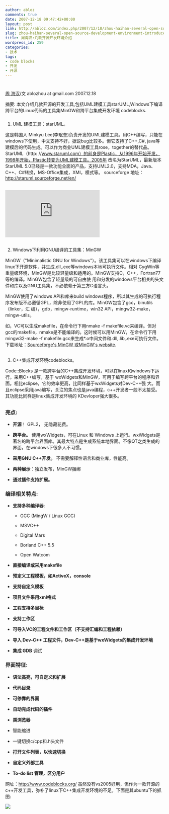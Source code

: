 ```yaml
---
author: abloz
comments: true
date: 2007-12-18 09:47:42+00:00
layout: post
link: http://abloz.com/index.php/2007/12/18/zhou-haihan-several-open-source-development-environment-introduced/
slug: zhou-haihan-several-open-source-development-environment-introduced
title: 周海汉:几款开源开发环境介绍
wordpress_id: 259
categories:
- 技术
tags:
- code blocks
- 开发
- 开源
---
```


# 




[周 海汉](http://blog.csdn.net/ablo_zhou)/文
ablozhou at gmail.com
2007.12.18

摘要:
本文介绍几款开源的开发工具,包括UML建模工具starUML,Windows下编译跨平台的Linux代码的工具集MinGW和跨平台集成开发环境 codeblocks.




### 
1. UML 建模工具：starUML。


这是韩国人 Minkyu  Lee(李珉奎)负责开发的UML建模工具。用C++编写，只能在windows下使用，中文支持不好，据说bug比较多。但它支持了C++,C#,  java等建模后的代码生成。可以作为商业UML建模工具rose，together的替代品。StarUML（http:  //www.staruml.com）的前身是Plastic，从1996年开始开发。1998年开始，Plastic转变为UML建模工具。2005年  改名为StarUML，最新版本StarUML  5.0已经是一款功能全面的产品，支持UML2.0，支持MDA，Java、C++、C#转换，MS-Office集成，XMI，模式等。  sourceforge 地址：http://staruml.sourceforge.net/en/


## 


[![](https://sourceforge.net/dbimage.php?id=48455)](https://sourceforge.net/dbimage.php?id=48455)


## 
2.  Windows下利用GNU编译的工具集：MinGW


MinGW（"Minimalistic GNU for  Windows"）。该工具集可以在windows下编译linux下开源软件，并生成.dll,.exe等windows本地可执行文件。相对  CygWin等重量级环境，MinGW是比较轻量级和适用的。MinGW支持C，C++，Fortran77等的编译。MinGW包含了轻量级的可自由使  用和分发的windows平台相关的头文件和库以及GNU工具集，不必依赖于第三方C语言头。

MinGW使用了windows  API和库来build  windows程序，所以其生成的可执行程序发布版不必遵循GPL，除非使用了GPL的库。MinGW包含了gcc，binutils（linker，汇  编），gdb，mingw-runtime，win32 API，mingw32-make，mingw-utils。

如，VC可以生成makefile，在命令行下用nmake -f  makefile.vc来编译。但对gcc的makefile，nmake是不能编译的。这时候可以用MinGW，在命令行下用mingw32-make  -f makefile.gcc来生成*.o中间文件和.dll,.lib,.exe可执行文件。下载地址：[Sourceforge's MinGW ](http://sourceforge.net/projects/mingw/) 或[MinGW's website](http://www.mingw.org/download.shtml).


## 
3. C++集成开发环境codeblocks。


Code::Blocks 是一款跨平台的C++集成开发环境，可以在linux和windows下运行。采用C++编写，基于  wxWidgets和MinGW，可用于编写跨平台的程序和界面。相比eclipse，它的效率更高，比同样基于wxWidgets对Dev-C++强  大。而且eclipse采用java编写，关注的焦点也是java编程，c++开发者一般不太接受。其功能比同样是linux集成开发环境的  KDevloper强大很多。


## 







### 亮点:





	
  * **开源**！ GPL2， 无隐藏花费。

	
  * **跨平台。** 使用wxWidgets，可在Linux 和  Windows  上运行。wxWidgets是著名的跨平台界面库。其最大特点是生成系统本地界面。不像QT之类生成的界面，在windows下很多人不习惯。 

	
  * **采用GNU C++开发。** 不需要解释性语言和商业库，性能高。 

	
  * **两种展示**：独立发布，MinGW捆绑 

	
  * **通过插件支持扩展。**





### 编译相关特点:





	
  * **支持多种编译器**:


	
    * GCC (MingW / Linux GCC)

	
    * MSVC++

	
    * Digital Mars

	
    * Borland C++ 5.5

	
    * Open Watcom




	
  * **直接编译或采用makefile**

	
  * **预定义工程模板，如ActiveX，console**

	
  * **支持自定义模板**

	
  * **项目文件采用xml格式**

	
  * **工程支持多目标**

	
  * **支持工作区**

	
  * **可导入VC的工程文件和工作区（不支持汇编和工程依赖）**


	
  * **导入 Dev-C++  工程文件，Dev-C++是基于wxWidgets的集成开发环境**

	
  * **集成 GDB** 调试 




### 界面特征:





	
  * **语法高亮，可自定义和扩展**

	
  * **代码目录**

	
  * **可停靠的界面**

	
  * **自动完成代码的插件**

	
  * **类浏览器**

	
  * 智能缩进


	
  * 一键切换c/cpp和.h头文件


	
  * **打开文件列表，以快速切换**

	
  * **自定义外部工具**

	
  * **To-do list 管理，区分用户**







网址：http://www.codeblocks.org/
虽然没有vs2005好用，但作为一款开源的c++开发工具，弥补了linux下C++集成开发环境的不足。下面是其ubuntu下的抓图:




[![](http://abloz.com/wp-content/uploads/2010/07/Screenshot-main.c-test-CodeBlocks-8.02-300x220.png)](http://abloz.com/wp-content/uploads/2010/07/Screenshot-main.c-test-CodeBlocks-8.02.png)
